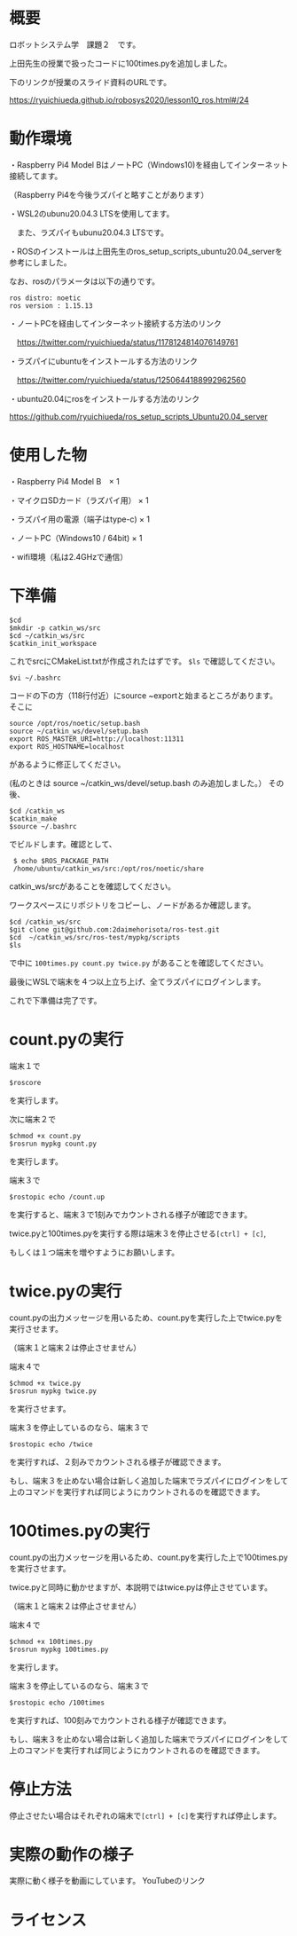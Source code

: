 # 概要
ロボットシステム学　課題２　です。

上田先生の授業で扱ったコードに100times.pyを追加しました。

下のリンクが授業のスライド資料のURLです。

https://ryuichiueda.github.io/robosys2020/lesson10_ros.html#/24

# 動作環境

・Raspberry Pi4 Model BはノートPC（Windows10)を経由してインターネット接続してます。

（Raspberry Pi4を今後ラズパイと略すことがあります）

・WSL2のubunu20.04.3 LTSを使用してます。

　また、ラズパイもubunu20.04.3 LTSです。

・ROSのインストールは上田先生のros_setup_scripts_ubuntu20.04_serverを参考にしました。

なお、rosのパラメータは以下の通りです。

    ros distro: noetic
    ros version : 1.15.13


・ノートPCを経由してインターネット接続する方法のリンク

　https://twitter.com/ryuichiueda/status/1178124814076149761


・ラズパイにubuntuをインストールする方法のリンク

　https://twitter.com/ryuichiueda/status/1250644188992962560

・ubuntu20.04にrosをインストールする方法のリンク

 https://github.com/ryuichiueda/ros_setup_scripts_Ubuntu20.04_server


# 使用した物
・Raspberry Pi4 Model B　× 1

・マイクロSDカード（ラズパイ用） × 1

・ラズパイ用の電源（端子はtype-c) × 1

・ノートPC（Windows10 / 64bit) × 1

・wifi環境（私は2.4GHzで通信）

# 下準備
    $cd
    $mkdir -p catkin_ws/src
    $cd ~/catkin_ws/src
    $catkin_init_workspace
  これでsrcにCMakeList.txtが作成されたはずです。
    `$ls`  で確認してください。
   
    $vi ~/.bashrc
コードの下の方（118行付近）にsource ~exportと始まるところがあります。   
そこに

    source /opt/ros/noetic/setup.bash
    source ~/catkin_ws/devel/setup.bash
    export ROS_MASTER_URI=http://localhost:11311
    export ROS_HOSTNAME=localhost
    
 があるように修正してください。

(私のときは source ~/catkin_ws/devel/setup.bash のみ追加しました。）
その後、

    $cd /catkin_ws
    $catkin_make
    $source ~/.bashrc
    
 でビルドします。確認として、
 
     $ echo $ROS_PACKAGE_PATH
     /home/ubuntu/catkin_ws/src:/opt/ros/noetic/share
 
catkin_ws/srcがあることを確認してください。

ワークスペースにリポジトリをコピーし、ノードがあるか確認します。

    $cd /catkin_ws/src
    $git clone git@github.com:2daimehorisota/ros-test.git
    $cd  ~/catkin_ws/src/ros-test/mypkg/scripts
    $ls
で中に
    `100times.py count.py twice.py` があることを確認してください。
    
 最後にWSLで端末を４つ以上立ち上げ、全てラズパイにログインします。
 
これで下準備は完了です。
   
# count.pyの実行

端末１で

    $roscore

を実行します。

次に端末２で

    $chmod +x count.py
    $rosrun mypkg count.py

を実行します。

端末３で

    $rostopic echo /count.up
 
 を実行すると、端末３で1刻みでカウントされる様子が確認できます。

twice.pyと100times.pyを実行する際は端末３を停止させる`[ctrl] + [c]`,

もしくは１つ端末を増やすようにお願いします。 

# twice.pyの実行
count.pyの出力メッセージを用いるため、count.pyを実行した上でtwice.pyを実行させます。

（端末１と端末２は停止させません）

端末４で

    $chmod +x twice.py
    $rosrun mypkg twice.py

を実行させます。

端末３を停止しているのなら、端末３で

    $rostopic echo /twice
    
を実行すれば、２刻みでカウントされる様子が確認できます。

もし、端末３を止めない場合は新しく追加した端末でラズパイにログインをして上のコマンドを実行すれば同じようにカウントされるのを確認できます。

# 100times.pyの実行
count.pyの出力メッセージを用いるため、count.pyを実行した上で100times.pyを実行させます。

twice.pyと同時に動かせますが、本説明ではtwice.pyは停止させています。

（端末１と端末２は停止させません）

端末４で
 
    $chmod +x 100times.py
    $rosrun mypkg 100times.py
を実行します。

端末３を停止しているのなら、端末３で

    $rostopic echo /100times
    
を実行すれば、100刻みでカウントされる様子が確認できます。

もし、端末３を止めない場合は新しく追加した端末でラズパイにログインをして上のコマンドを実行すれば同じようにカウントされるのを確認できます。

# 停止方法

停止させたい場合はそれぞれの端末で`[ctrl] + [c]`を実行すれば停止します。

# 実際の動作の様子



実際に動く様子を動画にしています。
YouTubeのリンク

# ライセンス

